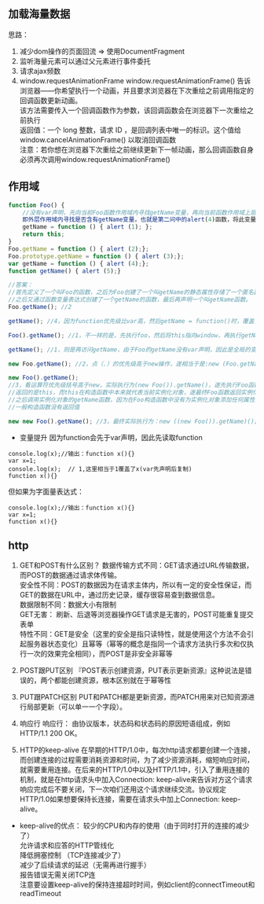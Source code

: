 ## 加载海量数据
思路：  
1. 减少dom操作的页面回流 => 使用DocumentFragment 
2. 监听海量元素可以通过父元素进行事件委托
3. 请求ajax频数
4. window.requestAnimationFrame
window.requestAnimationFrame() 告诉浏览器——你希望执行一个动画，并且要求浏览器在下次重绘之前调用指定的回调函数更新动画。  
该方法需要传入一个回调函数作为参数，该回调函数会在浏览器下一次重绘之前执行  
返回值：一个 long 整数，请求 ID ，是回调列表中唯一的标识。这个值给 window.cancelAnimationFrame() 以取消回调函数  
注意：若你想在浏览器下次重绘之前继续更新下一帧动画，那么回调函数自身必须再次调用window.requestAnimationFrame()  

## 作用域
```javascript
function Foo() {
    //没有var声明，先向当前Foo函数作用域内寻找getName变量，再向当前函数作用域上层。
    即外层作用域内寻找是否含有getName变量，也就是第二问中的alert(4)函数，将此变量的值赋值为 function(){alert(1)}。 
    getName = function () { alert (1); };
    return this;
}
Foo.getName = function () { alert (2);};
Foo.prototype.getName = function () { alert (3);};
var getName = function () { alert (4);};
function getName() { alert (5);}

//答案：
//首先定义了一个叫Foo的函数，之后为Foo创建了一个叫getName的静态属性存储了一个匿名函数，之后为Foo的原型对象新创建了一个叫getName的匿名函数。
//之后又通过函数变量表达式创建了一个getName的函数，最后再声明一个叫getName函数。
Foo.getName(); //2

getName(); //4，因为function优先级比var高，然后getName = function()时，覆盖了getName   

Foo().getName(); //1，不一样的是，先执行foo，然后将this指向window，再执行getName，因此调用是window。

getName(); //1，则是再访问getName，由于Foo的getName没有var声明，因此是全局的变量，并覆盖了覆盖外层作用域的alert(4)

new Foo.getName(); //2，点（.）的优先级高于new操作，遂相当于是:new (Foo.getName)();所以实际上将getName函数作为了构造函数来执行

new Foo().getName(); 
//3，看运算符优先级括号高于new，实际执行为(new Foo()).getName()，遂先执行Foo函数。
//返回的是this，而this在构造函数中本来就代表当前实例化对象，遂最终Foo函数返回实例化对象。
//之后调用实例化对象的getName函数，因为在Foo构造函数中没有为实例化对象添加任何属性，因此访问原型对象（prototype）的getName属性。
//一般构造函数没有返回值

new new Foo().getName(); //3，最终实际执行为：new ((new Foo()).getName)();
```

* 变量提升
因为function会先于var声明，因此先读取function
```
console.log(x);//输出：function x(){}
var x=1;
console.log(x);  // 1,这里相当于1覆盖了x(var先声明后复制)
function x(){}
```
但如果为字面量表达式：
```
console.log(x);//输出：function x(){}
var x=1;
function x(){}
```

## http
1. GET和POST有什么区别？
数据传输方式不同：GET请求通过URL传输数据，而POST的数据通过请求体传输。  
安全性不同：POST的数据因为在请求主体内，所以有一定的安全性保证，而GET的数据在URL中，通过历史记录，缓存很容易查到数据信息。  
数据限制不同：数据大小有限制  
GET无害： 刷新、后退等浏览器操作GET请求是无害的，POST可能重复提交表单  
特性不同：GET是安全（这里的安全是指只读特性，就是使用这个方法不会引起服务器状态变化）且幂等（幂等的概念是指同一个请求方法执行多次和仅执行一次的效果完全相同），而POST是非安全非幂等  

2. POST跟PUT区别
『POST表示创建资源，PUT表示更新资源』这种说法是错误的，两个都能创建资源，根本区别就在于幂等性  

3. PUT跟PATCH区别
PUT和PATCH都是更新资源，而PATCH用来对已知资源进行局部更新（可以单一一个字段）。  

4. 响应行
响应行： 由协议版本，状态码和状态码的原因短语组成，例如HTTP/1.1 200 OK。

5. HTTP的keep-alive
在早期的HTTP/1.0中，每次http请求都要创建一个连接，而创建连接的过程需要消耗资源和时间，为了减少资源消耗，缩短响应时间，就需要重用连接。在后来的HTTP/1.0中以及HTTP/1.1中，引入了重用连接的机制，就是在http请求头中加入Connection: keep-alive来告诉对方这个请求响应完成后不要关闭，下一次咱们还用这个请求继续交流。协议规定HTTP/1.0如果想要保持长连接，需要在请求头中加上Connection: keep-alive。
* keep-alive的优点：
较少的CPU和内存的使用（由于同时打开的连接的减少了）  
允许请求和应答的HTTP管线化  
降低拥塞控制 （TCP连接减少了）  
减少了后续请求的延迟（无需再进行握手）  
报告错误无需关闭TCP连    
注意要设置keep-alive的保持连接超时时间，例如client的connectTimeout和readTimeout
